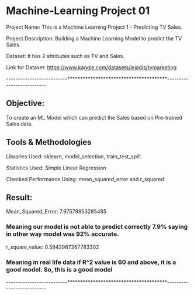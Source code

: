 # Machine-Learning Project 01
Project Name: This is a Machine Learning Project 1 - Predicting TV Sales.

Project Description: Building a Machine Learning Model to predict the TV Sales.

Dataset: It has 2 attributes such as TV and Sales.

Link for Dataset: https://www.kaggle.com/datasets/leiadis/tvmarketing


--------------------------***************************************--------------------------

## Objective: 
To create an ML Model which can predict the Sales based on Pre-trained Sales data.

## Tools & Methodologies
Libraries Used: sklearn, model_selection, train_test_split

Statistics Used: Simple Linear Regression

Checked Performance Using: mean_squared_error and r_squared

## Result: 
Mean_Squared_Error:  7.97579853285485 
### Meaning our model is not able to predict correctly 7.9% saying in other way model was 92% accurate.

r_square_value:  0.5942987267783302   
### Meaning in real life data if R^2 value is 60 and above, it is a good model. So, this is a good model
--------------------------***************************************--------------------------
